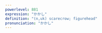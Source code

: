 ```yaml
---
powerlevel: 881
expression: "かかし"
definition: "(n,uk) scarecrow; figurehead"
pronunciation: "かかし"
---
```

